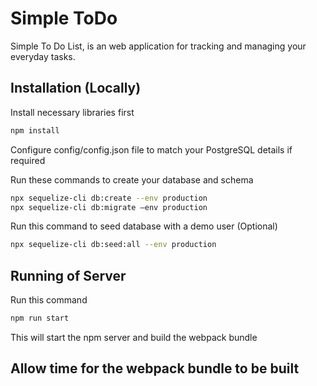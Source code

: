 # Simple ToDo

Simple To Do List, is an web application for tracking and managing your everyday tasks.

## Installation (Locally)

Install necessary libraries first

```bash
npm install
```

Configure config/config.json file to match your PostgreSQL details if required

Run these commands to create your database and schema

```bash
npx sequelize-cli db:create --env production
npx sequelize-cli db:migrate –env production
```

Run this command to seed database with a demo user (Optional)

```bash
npx sequelize-cli db:seed:all --env production
```

## Running of Server

Run this command

```bash
npm run start
```

This will start the npm server and build the webpack bundle

## Allow time for the webpack bundle to be built
